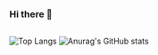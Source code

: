 ### Hi there 👋

<!--
**giorgio-modeo/giorgio-modeo** is a ✨ _special_ ✨ repository because its `README.md` (this file) appears on your GitHub profile.

Here are some ideas to get you started:

- 🔭 I’m currently working on ...
- 🌱 I’m currently learning ...
- 👯 I’m looking to collaborate on ...
- 🤔 I’m looking for help with ...
- 💬 Ask me about ...
- 📫 How to reach me: ...
- 😄 Pronouns: ...
- ⚡ Fun fact: ...
-->
<div align="center">
<img src="https://komarev.com/ghpvc/?username=giorgio-modeo&style=flat-square&color=blueviolet" alt=""/>
</div>

![Top Langs](https://github-readme-stats.vercel.app/api/top-langs/?username=giorgio-modeo&layout=compact&theme=radical)
![Anurag's GitHub stats](https://github-readme-stats.vercel.app/api?username=pacchio1&show_icons=true&theme=radical)

